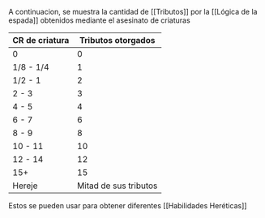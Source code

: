 A continuacion, se muestra la cantidad de [[Tributos]] por la [[Lógica de la espada]] obtenidos mediante el asesinato de criaturas

| CR de criatura | Tributos otorgados    |
| -------------- | --------------------- |
| 0              | 0                     |
| 1/8 - 1/4      | 1                     |
| 1/2 - 1        | 2                     |
| 2 - 3          | 3                     |
| 4 - 5          | 4                     |
| 6 - 7          | 6                     |
| 8 - 9          | 8                     |
| 10 - 11        | 10                    |
| 12 - 14        | 12                    |
| 15+            | 15                    |
| Hereje         | Mitad de sus tributos |

Estos se pueden usar para obtener diferentes [[Habilidades Heréticas]]